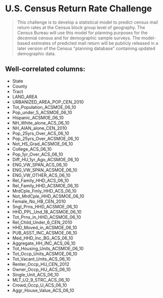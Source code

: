 # U.S. Census Return Rate Challenge
> This challenge is to develop a statistical model to predict census mail
> return rates at the Census block group level of geography. The Census Bureau
> will use this model for planning purposes for the decennial census and for
> demographic sample surveys. The model-based estimates of predicted mail
> return will be publicly released in a later version of the Census "planning
> database" containing updated demographic data.

## Well-correlated columns:

* State
* County
* Tract
* LAND_AREA
* URBANIZED_AREA_POP_CEN_2010
* Tot_Population_ACSMOE_06_10
* Pop_under_5_ACSMOE_06_10
* Hispanic_ACSMOE_06_10
* NH_White_alone_ACS_06_10
* NH_AIAN_alone_CEN_2010
* Pop_25yrs_Over_ACS_06_10
* Pop_25yrs_Over_ACSMOE_06_10
* Not_HS_Grad_ACSMOE_06_10
* College_ACS_06_10
* Pop_1yr_Over_ACS_06_10
* Diff_HU_1yr_Ago_ACSMOE_06_10
* ENG_VW_SPAN_ACS_06_10
* ENG_VW_SPAN_ACSMOE_06_10
* ENG_VW_OTHER_ACS_06_10
* Rel_Family_HHD_ACS_06_10
* Rel_Family_HHD_ACSMOE_06_10
* MrdCple_Fmly_HHD_ACS_06_10
* Not_MrdCple_HHD_ACSMOE_06_10
* Female_No_HB_CEN_2010
* Sngl_Prns_HHD_ACSMOE_06_10
* HHD_PPL_Und_18_ACSMOE_06_10
* Tot_Prns_in_HHD_ACSMOE_06_10
* Rel_Child_Under_6_CEN_2010
* HHD_Moved_in_ACSMOE_06_10
* PUB_ASST_INC_ACSMOE_06_10
* Med_HHD_Inc_BG_ACS_06_10
* Aggregate_HH_INC_ACS_06_10
* Tot_Housing_Units_ACSMOE_06_10
* Tot_Occp_Units_ACSMOE_06_10
* Tot_Vacant_Units_ACS_06_10
* Renter_Occp_HU_CEN_2012
* Owner_Occp_HU_ACS_06_10
* Single_Unit_ACS_06_10
* MLT_U2_9_STRC_ACS_06_10
* Crowd_Occp_U_ACS_06_10
* Aggr_House_Value_ACS_06_10

